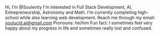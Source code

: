 Hi, I’m @Soulevity
I'm interested in Full Stack Development, AI, Entrepreneurship, Astronomy and Math.
I'm currently completing high-school while also learning web development.
Reach me through my email: soulucid.ai@gmail.com
Pronouns: he/him
Fun fact: I sometimes feel very happy about my progress in life and sometimes really lost and confused.
